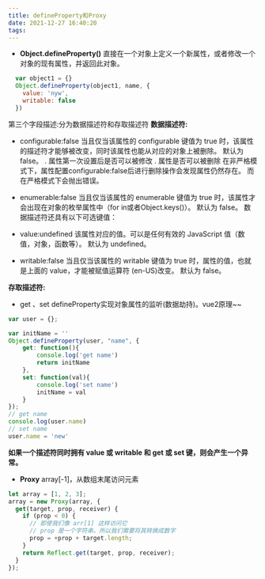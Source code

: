 ```yaml
---
title: defineProperty和Proxy
date: 2021-12-27 16:40:20
tags:
---
```



- **Object.defineProperty()**
直接在一个对象上定义一个新属性，或者修改一个对象的现有属性，并返回此对象。
```javascript
  var object1 = {}
  Object.defineProperty(object1, name, {
    value: 'nyw',
    writable: false
  })
```
第三个字段描述:分为数据描述符和存取描述符
**数据描述符:**
- configurable:false
当且仅当该属性的 configurable 键值为 true 时，该属性的描述符才能够被改变，同时该属性也能从对应的对象上被删除。
默认为 false。
. 属性第一次设置后是否可以被修改
. 属性是否可以被删除
在非严格模式下，属性配置configurable:false后进行删除操作会发现属性仍然存在。
而在严格模式下会抛出错误。
- enumerable:false
当且仅当该属性的 enumerable 键值为 true 时，该属性才会出现在对象的枚举属性中（for in或者Object.keys()）。
默认为 false。
数据描述符还具有以下可选键值：

- value:undefined
该属性对应的值。可以是任何有效的 JavaScript 值（数值，对象，函数等）。
默认为 undefined。
- writable:false
当且仅当该属性的 writable 键值为 true 时，属性的值，也就是上面的 value，才能被赋值运算符 (en-US)改变。
默认为 false。

**存取描述符:**
- get 、set
defineProperty实现对象属性的监听(数据劫持)。vue2原理~~
```javascript
var user = {};

var initName = ''
Object.defineProperty(user, "name", {
    get: function(){
        console.log('get name')
        return initName
    },
    set: function(val){
        console.log('set name')
        initName = val
    }
});
// get name
console.log(user.name)
// set name
user.name = 'new'
```
**如果一个描述符同时拥有 value 或 writable 和 get 或 set 键，则会产生一个异常。**

- **Proxy**
array[-1]，从数组末尾访问元素
```javascript
let array = [1, 2, 3];
array = new Proxy(array, {
  get(target, prop, receiver) {
    if (prop < 0) {
      // 即使我们像 arr[1] 这样访问它
      // prop 是一个字符串，所以我们需要将其转换成数字
      prop = +prop + target.length;
    }
    return Reflect.get(target, prop, receiver);
  }
});
```
